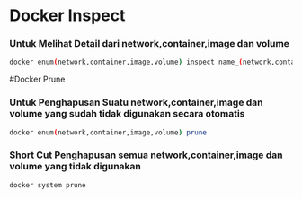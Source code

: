 # Docker Inspect
### Untuk Melihat Detail dari network,container,image dan volume

```bash
docker enum(network,container,image,volume) inspect name_(network,container,image,volume)
```

#Docker Prune
### Untuk Penghapusan Suatu network,container,image dan volume yang sudah tidak digunakan secara otomatis
```bash
docker enum(network,container,image,volume) prune 
```

### Short Cut Penghapusan semua network,container,image dan volume yang tidak  digunakan 
```bash
docker system prune
```
